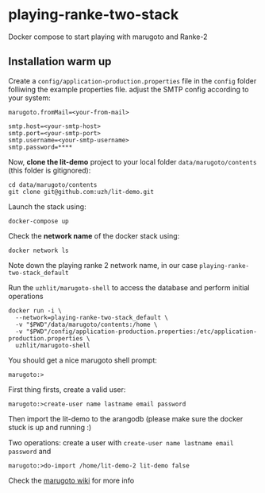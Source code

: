 # playing-ranke-two-stack

Docker compose to start playing with marugoto and Ranke-2

## Installation warm up

Create a `config/application-production.properties` file in the `config` folder folliwing the example properties file.
adjust the SMTP config according to your system:

```
marugoto.fromMail=<your-from-mail>

smtp.host=<your-smtp-host>
smtp.port=<your-smtp-port>
smtp.username=<your-smtp-username>
smtp.password=****
```

Now, **clone the lit-demo** project to your local folder `data/marugoto/contents` (this folder is gitignored):

```
cd data/marugoto/contents
git clone git@github.com:uzh/lit-demo.git
```

Launch the stack using:

```
docker-compose up
```

Check the **network name** of the docker stack using:

```
docker network ls
```

Note down the playing ranke 2 network name, in our case `playing-ranke-two-stack_default`

Run the `uzhlit/marugoto-shell` to access the database and perform initial operations

```
docker run -i \
  --network=playing-ranke-two-stack_default \
  -v "$PWD"/data/marugoto/contents:/home \
  -v "$PWD"/config/application-production.properties:/etc/application-production.properties \
  uzhlit/marugoto-shell
```

You should get a nice marugoto shell prompt:

```
marugoto:>
```

First thing firsts, create a valid user:

```
marugoto:>create-user name lastname email password
```

Then import the lit-demo to the arangodb (please make sure the docker stuck is up and running :)

Two operations: create a user with `create-user name lastname email password` and

```
marugoto:>do-import /home/lit-demo-2 lit-demo false
```

Check the [marugoto wiki](https://github.com/uzh/marugoto/wiki) for more info
